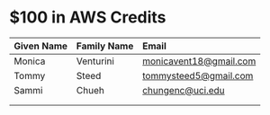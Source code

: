 # $100 in AWS Credits

| Given Name | Family Name | Email |
| :--        | :--         | :--   |
| Monica     | Venturini   | monicavent18@gmail.com |
| Tommy      | Steed       | tommysteed5@gmail.com  |
| Sammi      | Chueh       | chungenc@uci.edu       |
|            |             |                        |
|            |             |                        |

